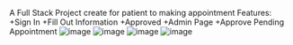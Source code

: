 A Full Stack Project create for patient to making appointment
Features:
+Sign In 
+Fill Out Information
+Approved 
+Admin Page 
+Approve Pending Appointment
![image](https://github.com/user-attachments/assets/84f97c86-dd8d-4c27-b2ad-549707f5376e)
![image](https://github.com/user-attachments/assets/81f68a48-b72b-4fde-9b34-d44c4498638c)
![image](https://github.com/user-attachments/assets/68fb07ab-726e-4b1f-ae75-24f7639763dd)
![image](https://github.com/user-attachments/assets/bfbc87ea-794b-4cf2-be32-2790b9af6a14)


